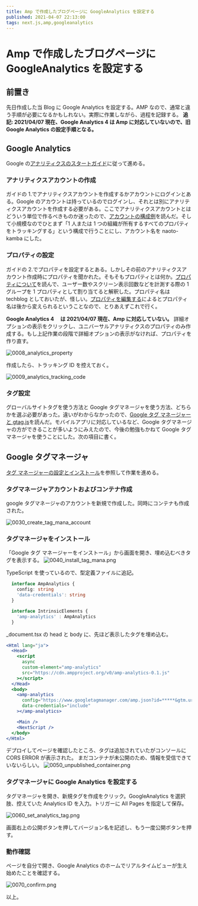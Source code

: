 ```yaml
---
title: Amp で作成したブログページに GoogleAnalytics を設定する
published: 2021-04-07 22:13:00
tags: next.js,amp,googleanalytics
---
```


# Amp で作成したブログページに GoogleAnalytics を設定する

## 前置き

先日作成した当 Blog に Google Analytics を設定する。AMP なので、通常と違う手順が必要になるかもしれない。実際に作業しながら、過程を記録する。
**追記: 2021/04/07 現在、Google Analytics 4 は Amp に対応していないので、旧 Google Analytics の設定手順となる。**

## Google Analytics

Google の[アナリティクスのスタートガイド](https://support.google.com/analytics/answer/1008015?hl=ja&ref_topic=3544906)に従って進める。

### アナリティクスアカウントの作成

ガイドの 1.でアナリティクスアカウントを作成するかアカウントにログインとある。Google のアカウントは持っているのでログインし、それとは別にアナリティクスアカウントを作成する必要がある。ここでアナリティクスアカウントとはどういう単位で作るべきものか迷ったので、[アカウントの構成例](https://support.google.com/analytics/answer/1102152?hl=ja)を読んだ。そして小規模なのでひとまず「1 人または 1 つの組織が所有するすべてのプロパティをトラッキングする」という構成で行うことにし、アカウント名を naoto-kamba にした。

### プロパティの設定

ガイドの 2.でプロパティを設定するとある。しかしその前のアナリティクスアカウント作成時にプロパティを聞かれた。そもそもプロパティとは何か。[プロパティについて](https://support.google.com/analytics/answer/2649554?hl=ja)を読んで、ユーザー数やスクリーン表示回数などを計測する際の 1 グループを 1 プロパティとして割り当てると解釈した。プロパティ名は techblog としておいたが、怪しい。[プロパティを編集する](https://support.google.com/analytics/answer/3467852?hl=ja)によるとプロパティ名は後から変えられるということなので、とりあえずこれで行く。

**Google Analytics 4 　は 2021/04/07 現在、Amp に対応していない。**
詳細オプションの表示をクリックし、ユニバーサルアナリティクスのプロパティのみ作成する。もし上記作業の段階で詳細オプションの表示がなければ、プロパティを作り直す。

![0008_analytics_property](images/0008_analytics_property.png)

作成したら、トラッキング ID を控えておく。

![0009_analytics_tracking_code](images/0009_analytics_tracking_code.png)

### タグ設定

グローバルサイトタグを使う方法と Google タグマネージャを使う方法、どちらかを選ぶ必要があった。違いがわからなかったので、[Google タグ マネージャーと gtag.js](https://support.google.com/tagmanager/answer/7582054?hl=ja)を読んだ。モバイルアプリに対応しているなど、Google タグマネージャの方ができることが多いようにみえたので、今後の勉強もかねて Google タグマネージャを使うことにした。次の項目に書く。

## Google タグマネージャ

[タグ マネージャーの設定とインストール](https://support.google.com/tagmanager/answer/6103696?hl=ja&ref_topic=3441530)を参照して作業を進める。

### タグマネージャアカウントおよびコンテナ作成

google タグマネージャのアカウントを新規で作成した。同時にコンテナも作成された。

![0030_create_tag_mana_account](images/0030_create_tag_mana_account.png)

### タグマネージャをインストール

「Google タグ マネージャーをインストール」から画面を開き、埋め込むべきタグを表示する。
![0040_install_tag_mana.png](images/0040_install_tag_mana.png)

TypeScript を使っているので、型定義ファイルに追記。

```TypeScript
  interface AmpAnalytics {
    config: string
    'data-credentials': string
  }

  interface IntrinsicElements {
    'amp-analytics' : AmpAnalytics
  }
```

\_document.tsx の head と body に、先ほど表示したタグを埋め込む。

```jsx
<Html lang="ja">
  <Head>
    <script
      async
      custom-element="amp-analytics"
      src="https://cdn.ampproject.org/v0/amp-analytics-0.1.js"
    ></script>
  </Head>
  <body>
    <amp-analytics
      config="https://www.googletagmanager.com/amp.json?id=*****&gtm.url=SOURCE_URL"
      data-credentials="include"
    ></amp-analytics>

    <Main />
    <NextScript />
  </body>
</Html>
```

デプロイしてページを確認したところ、タグは追加されていたがコンソールに CORS ERROR が表示された。
まだコンテナが未公開のため、情報を受信できていないらしい。
![0050_unpublished_container.png](images/0050_unpublished_container.png)

### タグマネージャに Google Analytics を設定する

タグマネージャを開き、新規タグを作成をクリック。GoogleAnalytics を選択肢、控えていた Analytics ID を入力。トリガーに All Pages を指定して保存。

![0060_set_analytics_tag.png](images/0060_set_analytics_tag.png)

画面右上の公開ボタンを押してバージョン名を記述し、もう一度公開ボタンを押す。

### 動作確認

ページを自分で開き、Google Analytics のホームでリアルタイムビューが生え始めたことを確認する。

![0070_confirm.png](images/0070_confirm.png)

以上。
